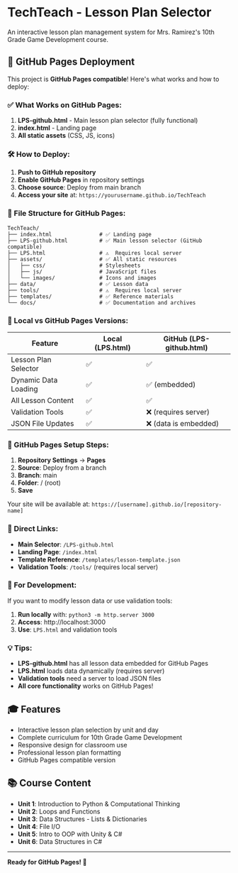 # TechTeach - Lesson Plan Selector

An interactive lesson plan management system for Mrs. Ramirez's 10th Grade Game Development course.

## 🚀 GitHub Pages Deployment

This project is **GitHub Pages compatible**! Here's what works and how to deploy:

### ✅ What Works on GitHub Pages:

1. **LPS-github.html** - Main lesson plan selector (fully functional)
2. **index.html** - Landing page
3. **All static assets** (CSS, JS, icons)

### 🛠️ How to Deploy:

1. **Push to GitHub repository**
2. **Enable GitHub Pages** in repository settings
3. **Choose source**: Deploy from main branch
4. **Access your site** at: `https://yourusername.github.io/TechTeach`

### 📁 File Structure for GitHub Pages:

```
TechTeach/
├── index.html               # ✅ Landing page
├── LPS-github.html          # ✅ Main lesson selector (GitHub compatible)
├── LPS.html                 # ⚠️  Requires local server
├── assets/                  # ✅ All static resources
│   ├── css/                 # Stylesheets
│   ├── js/                  # JavaScript files
│   └── images/              # Icons and images
├── data/                    # ✅ Lesson data
├── tools/                   # ⚠️  Requires local server
├── templates/               # ✅ Reference materials
└── docs/                    # ✅ Documentation and archives
```

### 🔄 Local vs GitHub Pages Versions:

| Feature | Local (LPS.html) | GitHub (LPS-github.html) |
|---------|------------------|--------------------------|
| Lesson Plan Selector | ✅ | ✅ |
| Dynamic Data Loading | ✅ | ✅ (embedded) |
| All Lesson Content | ✅ | ✅ |
| Validation Tools | ✅ | ❌ (requires server) |
| JSON File Updates | ✅ | ❌ (data is embedded) |

### 📝 GitHub Pages Setup Steps:

1. **Repository Settings** → **Pages**
2. **Source**: Deploy from a branch
3. **Branch**: main
4. **Folder**: / (root)
5. **Save**

Your site will be available at: `https://[username].github.io/[repository-name]`

### 🎯 Direct Links:

- **Main Selector**: `/LPS-github.html`
- **Landing Page**: `/index.html` 
- **Template Reference**: `/templates/lesson-template.json`
- **Validation Tools**: `/tools/` (requires local server)

### 🔧 For Development:

If you want to modify lesson data or use validation tools:

1. **Run locally** with: `python3 -m http.server 3000`
2. **Access**: http://localhost:3000
3. **Use**: `LPS.html` and validation tools

### 💡 Tips:

- **LPS-github.html** has all lesson data embedded for GitHub Pages
- **LPS.html** loads data dynamically (requires server)
- **Validation tools** need a server to load JSON files
- **All core functionality** works on GitHub Pages!

## 🎓 Features

- Interactive lesson plan selection by unit and day
- Complete curriculum for 10th Grade Game Development
- Responsive design for classroom use
- Professional lesson plan formatting
- GitHub Pages compatible version

## 📚 Course Content

- **Unit 1**: Introduction to Python & Computational Thinking
- **Unit 2**: Loops and Functions  
- **Unit 3**: Data Structures - Lists & Dictionaries
- **Unit 4**: File I/O
- **Unit 5**: Intro to OOP with Unity & C#
- **Unit 6**: Data Structures in C#

---

**Ready for GitHub Pages! 🚀**
